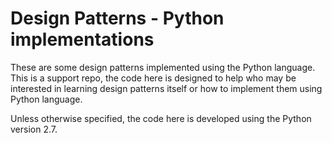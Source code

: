 # Design Patterns - Python implementations

These are some design patterns implemented using the Python language. This is a support repo, the code here is designed to help who may be interested in learning design patterns itself or how to implement them using Python language.

Unless otherwise specified, the code here is developed using the Python version 2.7.
